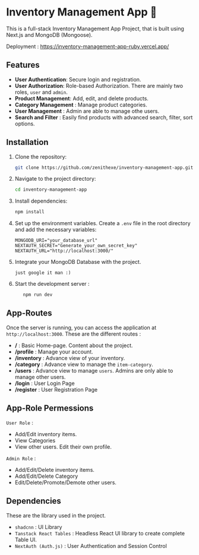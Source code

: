 # Inventory Management App 💼
This is a full-stack Inventory Management App Project, that is built using Next.js and MongoDB (Mongoose).

Deployment : https://inventory-management-app-ruby.vercel.app/

## Features
- **User Authentication**: Secure login and registration.
- **User Authorization**: Role-based Authorization. There are mainly two roles, `user` and `admin`.
- **Product Management**: Add, edit, and delete products.
- **Category Management** : Manage product categories.
- **User Management** : Admin are able to manage othe users.
- **Search and Filter** : Easily find products with advanced search, filter, sort options.

## Installation
1. Clone the repository:
    ```bash
    git clone https://github.com/zenithexe/inventory-management-app.git
    ```

2. Navigate to the project directory:
    ```bash
    cd inventory-management-app
    ```

3. Install dependencies:
    ```bash
    npm install
    ```
4. Set up the environment variables. Create a `.env` file in the root directory and add the necessary variables:
    ```plaintext
    MONGODB_URI="your_database_url"
    NEXTAUTH_SECRET="Generate_your_own_secret_key"
    NEXTAUTH_URL="http://localhost:3000/"
    ```
5. Integrate your MongoDB Database with the project.
    ```
    just google it man :)
    ```

6. Start the development server :
     ```bash
        npm run dev
     ```

## App-Routes
Once the server is running, you can access the application at `http://localhost:3000`.
These are the different routes :
- **/** : Basic Home-page. Content about the project.
- **/profile** : Manage your account. 
- **/inventory** : Advance view of your inventory.
- **/category** :  Advance view to manage the `item-category`.
- **/users** : Advance view to manage `users`. Admins are only able to manage other users.
- **/login** : User Login Page
- **/register** : User Registration Page

## App-Role Permessions
`User Role` :
- Add/Edit inventory items.
- View Categories
- View other users. Edit their own profile.

`Admin Role` :
- Add/Edit/Delete inventory items.
- Add/Edit/Delete Category
- Edit/Delete/Promote/Demote other users.

## Dependencies
These are the library used in the project.
- `shadcnn` : UI Library
- `Tanstack React Tables` : Headless React UI library to create complete Table UI.
- `NextAuth (Auth.js)` : User Authentication and Session Control
